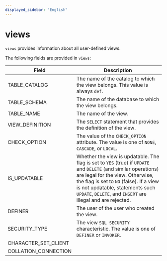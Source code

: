 ```yaml
---
displayed_sidebar: "English"
---
```


# views

`views` provides information about all user-defined views.

The following fields are provided in `views`:

| **Field**            | **Description**                                              |
| -------------------- | ------------------------------------------------------------ |
| TABLE_CATALOG        | The name of the catalog to which the view belongs. This value is always `def`. |
| TABLE_SCHEMA         | The name of the database to which the view belongs.          |
| TABLE_NAME           | The name of the view.                                        |
| VIEW_DEFINITION      | The `SELECT` statement that provides the definition of the view. |
| CHECK_OPTION         | The value of the `CHECK_OPTION` attribute. The value is one of `NONE`, `CASCADE`, or `LOCAL`. |
| IS_UPDATABLE         | Whether the view is updatable. The flag is set to `YES` (true) if `UPDATE` and `DELETE` (and similar operations) are legal for the view. Otherwise, the flag is set to `NO` (false). If a view is not updatable, statements such `UPDATE`, `DELETE`, and `INSERT` are illegal and are rejected. |
| DEFINER              | The user of the user who created the view.                   |
| SECURITY_TYPE        | The view `SQL SECURITY` characteristic. The value is one of `DEFINER` or `INVOKER`. |
| CHARACTER_SET_CLIENT |                                                              |
| COLLATION_CONNECTION |                                                              |

